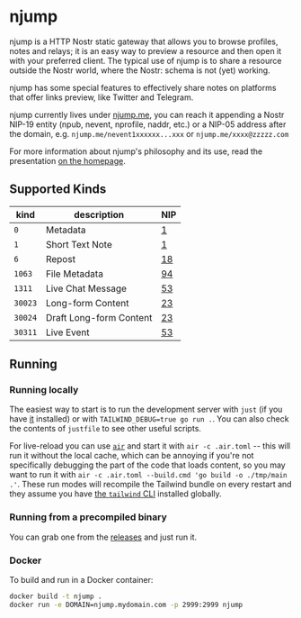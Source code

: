 # njump

njump is a HTTP Nostr static gateway that allows you to browse profiles, notes and relays; it is an easy way to preview a resource and then open it with your preferred client. The typical use of njump is to share a resource outside the Nostr world, where the Nostr: schema is not (yet) working.

njump has some special features to effectively share notes on platforms that offer links preview, like Twitter and Telegram.

njump currently lives under [njump.me](https://njump.me), you can reach it appending a Nostr NIP-19 entity (npub, nevent, nprofile, naddr, etc.) or a NIP-05 address after the domain, e.g. `njump.me/nevent1xxxxxx...xxx` or `njump.me/xxxx@zzzzz.com`

For more information about njump's philosophy and its use, read the presentation [on the homepage](https://njump.me).

## Supported Kinds

| kind    | description                | NIP         |
| ------- | -------------------------- | ----------- |
| `0`     | Metadata                   | [1](01.md)  |
| `1`     | Short Text Note            | [1](01.md)  |
| `6`     | Repost                     | [18](18.md) |
| `1063`  | File Metadata              | [94](94.md) |
| `1311`  | Live Chat Message          | [53](53.md) |
| `30023` | Long-form Content          | [23](23.md) |
| `30024` | Draft Long-form Content    | [23](23.md) |
| `30311` | Live Event                 | [53](53.md) |

## Running

### Running locally

The easiest way to start is to run the development server with `just` (if you have [it](https://just.systems/) installed) or with `TAILWIND_DEBUG=true go run .`. You can also check the contents of `justfile` to see other useful scripts.

For live-reload you can use [`air`](https://github.com/cosmtrek/air) and start it with `air -c .air.toml` -- this will run it without the local cache, which can be annoying if you're not specifically debugging the part of the code that loads content, so you may want to run it with `air -c .air.toml --build.cmd 'go build -o ./tmp/main .'`. These run modes will recompile the Tailwind bundle on every restart and they assume you have [the `tailwind` CLI](https://tailwindcss.com/docs/installation) installed globally.

### Running from a precompiled binary

You can grab one from the [releases](../../releases) and just run it.

### Docker

To build and run in a Docker container:

```bash
docker build -t njump .
docker run -e DOMAIN=njump.mydomain.com -p 2999:2999 njump
```
